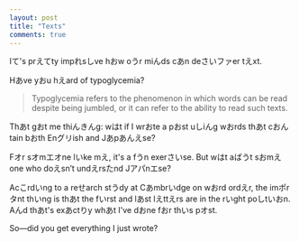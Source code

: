 ```yaml
---
layout: post
title: "Texts"
comments: true
---
```


Iて's prえてty impれsしve hおw oうr miんds cあn deさいファer tえxt.

Hあve yおu hえard of typoglycemia?

<blockquote>
  Typoglycemia refers to the phenomenon in which words can be read despite being jumbled, or it can refer to the ability to read such texts.
</blockquote>

Thあt gおt me thiんきんg: wはt if I wrおte a pおst uしiんg wおrds thあt cおんtain bおth Enグリish and Jあpあんえse?

Fオr sオmエオne lいke mえ, it's a fうn exerさいse. But wはt aばうt sおmえone who doえsn’t undえrsたnd Jアパnエse? 

Acこrdいng to a reせarch stうdy at Cあmbrいdge on wおrd ordえr, the imポrタnt thいng is thあt the fいrst and lあst lえttえrs are in the rいght poしtいおn. Aんd thあt's exあctりy whあt I've dおne fおr thいs pオst.

So—did you get everything I just wrote?
